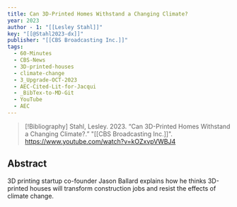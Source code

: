 ```yaml
---
title: Can 3D-Printed Homes Withstand a Changing Climate?
year: 2023
author - 1: "[[Lesley Stahl]]"
key: "[[@Stahl2023-dx]]"
publisher: "[[CBS Broadcasting Inc.]]"
tags:
  - 60-Minutes
  - CBS-News
  - 3D-printed-houses
  - climate-change
  - 3_Upgrade-OCT-2023
  - AEC-Cited-Lit-for-Jacqui
  - _BibTex-to-MD-Git
  - YouTube
  - AEC
---
```


> [!Bibliography]
> Stahl, Lesley. 2023. “Can 3D-Printed Homes Withstand a Changing Climate?.” "[[CBS Broadcasting Inc.]]". https://www.youtube.com/watch?v=kOZxvpVWBJ4

## Abstract
3D printing startup co-founder Jason Ballard explains how he thinks 3D-printed houses will transform construction jobs and resist the effects of climate change.